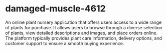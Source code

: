 # damaged-muscle-4612
An online plant nursery application that offers users access to a wide range of plants for purchase. It allows users to browse through a diverse selection of plants, view detailed descriptions and images, and place orders online. The platform typically provides plant care information, delivery options, and customer support to ensure a smooth buying experience.



